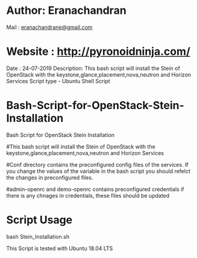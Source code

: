# Author: Eranachandran
Mail : eranachandrane@gmail.com
# Website : http://pyronoidninja.com/
Date : 24-07-2019
Description: This bash script will install the Stein of OpenStack with the keystone,glance,placement,nova,neutron and Horizon Services
Script type - Ubuntu Shell Script




# Bash-Script-for-OpenStack-Stein-Installation
Bash Script for OpenStack Stein Installation

#This bash script will install the Stein of OpenStack with the keystone,glance,placement,nova,neutron and Horizon Services

#Conf directory contains the preconfigured config files of the services. If you change the values of the variable in the bash script you should refelct the changes in preconfigured files. 

#admin-openrc and demo-openrc contains preconfigured credentials if there is any chnages in credentials, these files should be updated 

# Script Usage 
bash Stein_Installation.sh

This Script is tested with Ubuntu 18.04 LTS
